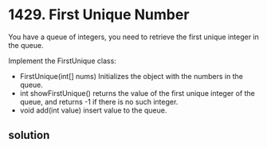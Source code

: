 # 1429. First Unique Number

You have a queue of integers, you need to retrieve the first unique integer in the queue.

Implement the FirstUnique class:

- FirstUnique(int[] nums) Initializes the object with the numbers in the queue.
- int showFirstUnique() returns the value of the first unique integer of the queue, and returns -1 if there is no such integer.
- void add(int value) insert value to the queue.

## solution

```python

```
